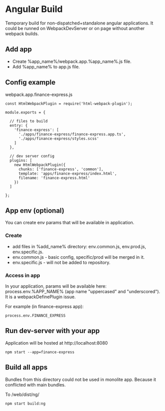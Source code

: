 # Angular Build

Temporary build for non-dispatched+standalone angular applications. It could be runned on WebpackDevServer or on page without another webpack builds.

## Add app

* Create %app_name%/webpack.app.%app_name%.js file.
* Add %app_name% to app.js file.

## Config example

webpack.app.finance-express.js
```
const HtmlWebpackPlugin = require('html-webpack-plugin');

module.exports = {

  // files to build
  entry: {
    'finance-express': [
      './apps/finance-express/finance-express.app.ts',
      './apps/finance-express/styles.scss'
    ]
  },

  // dev server config
  plugins: [
    new HtmlWebpackPlugin({
      chunks: ['finance-express', 'common'],
      template: 'apps/finance-express/index.html',
      filename: 'finance-express.html'
    })
  ]

};
```

## App env (optional)

You can create env params that will be available in application.

### Create

* add files in %add_name% directory: env.common.js, env.prod.js, env.specific.js.
* env.common.js - basic config, specific/prod will be merged in it.
* env.specific.js - will not be added to repository. 

### Access in app

In your application, params will be available here: process.env.%APP_NAME% (app name "uppercased" and "underscored"). It is a webpackDefinePlugin issue.

For example (in finance-express app):

```
process.env.FINANCE_EXPRESS
```

## Run dev-server with your app

Application will be hosted at http://localhost:8080

```
npm start --app=finance-express
```

## Build all apps

Bundles from this directory could not be used in monolite app. Because it conflicted with main bundles.

To /web/dist/ng/

```
npm start build:ng
```


